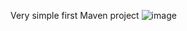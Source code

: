 Very simple first Maven project
![image](https://github.com/Bloody-Mary/weekday-app/assets/37978402/1d826af6-9698-4a45-aa64-0f630dec4eab)
